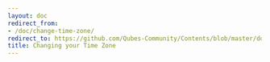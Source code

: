 ```yaml
---
layout: doc
redirect_from:
- /doc/change-time-zone/
redirect_to: https://github.com/Qubes-Community/Contents/blob/master/docs/configuration/change-time-zone.md
title: Changing your Time Zone
---
```

